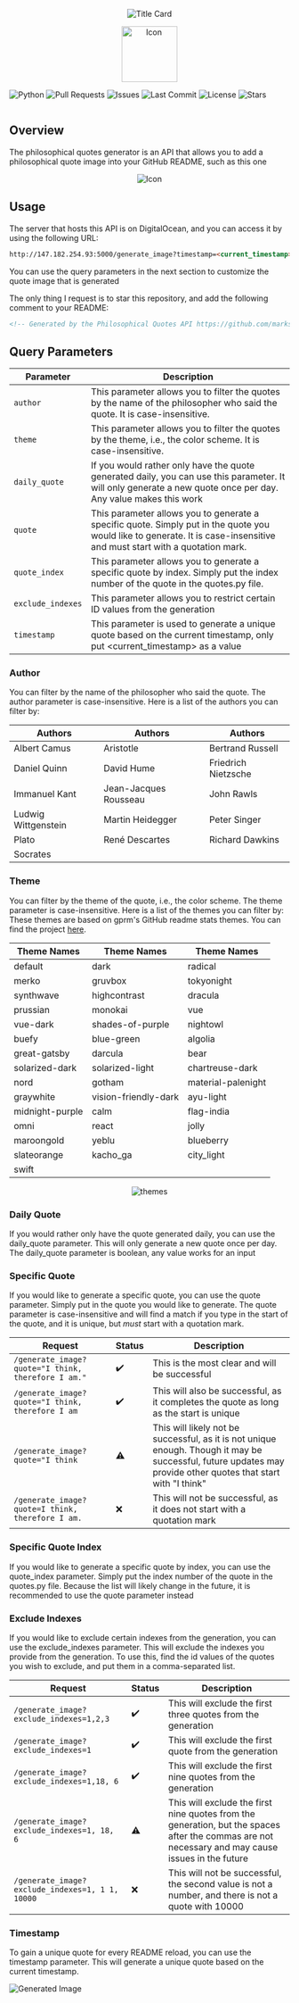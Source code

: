 <p align="center">
  <img src="assets/media/Title Card.jpg" alt="Title Card">
</p>

<p align="center">
  <img src="assets/media/icon.svg" alt="Icon" width="100" height="100"/>
</p>

![Python](https://img.shields.io/badge/python-v3.12.0-8A2BE2)
![Pull Requests](https://img.shields.io/github/issues-pr/markstanl/Philosophical-Quotes-API)
![Issues](https://img.shields.io/github/issues/markstanl/Philosophical-Quotes-API)
![Last Commit](https://img.shields.io/github/last-commit/markstanl/Philosophical-Quotes-API)
![License](https://img.shields.io/github/license/markstanl/Philosophical-Quotes-API)
![Stars](https://img.shields.io/github/stars/markstanl/Philosophical-Quotes-API)

<p align="center">
  <a href="https://skillicons.dev">
    <img alt="" src="https://skillicons.dev/icons?i=py,pycharm,git" />
  </a>
</p>


## Overview
The philosophical quotes generator is an API that allows you to add a philosophical quote image into your GitHub README, such as this one

<p align="center">
  <img src="assets/media/Quote Image.jpg" alt="Icon"/>
</p>

## Usage
The server that hosts this API is on DigitalOcean, and you can access it by using the following URL:

```markdown
http://147.182.254.93:5000/generate_image?timestamp=<current_timestamp>
```

You can use the query parameters in the next section to customize the quote image that is generated

The only thing I request is to star this repository, and add the following comment to your README:

```markdown
<!-- Generated by the Philosophical Quotes API https://github.com/markstanl/Philosophical-Quotes-API/blob/main/README.md -->
```

## Query Parameters

 | Parameter    | Description                                                                                                                                                              |
|--------------|--------------------------------------------------------------------------------------------------------------------------------------------------------------------------|
| `author`     | This parameter allows you to filter the quotes by the name of the philosopher who said the quote. It is case-insensitive.                                                |
| `theme`      | This parameter allows you to filter the quotes by the theme, i.e., the color scheme. It is case-insensitive.                                                             |
| `daily_quote`| If you would rather only have the quote generated daily, you can use this parameter. It will only generate a new quote once per day. Any value makes this work            |
| `quote`      | This parameter allows you to generate a specific quote. Simply put in the quote you would like to generate. It is case-insensitive and must start with a quotation mark. |
| `quote_index`| This parameter allows you to generate a specific quote by index. Simply put the index number of the quote in the quotes.py file.                                      |
| `exclude_indexes`| This parameter allows you to restrict certain ID values from the generation                                                                                              |
| `timestamp`  | This parameter is used to generate a unique quote based on the current timestamp, only put <current_timestamp> as a value                                                |

### Author
You can filter by the name of the philosopher who said the quote. The author parameter is case-insensitive. Here is a list of the authors you can filter by:

| Authors             | Authors               | Authors             |
|---------------------|-----------------------|---------------------|
| Albert Camus        | Aristotle             | Bertrand Russell    |
| Daniel Quinn        | David Hume            | Friedrich Nietzsche |
| Immanuel Kant       | Jean-Jacques Rousseau | John Rawls          |
| Ludwig Wittgenstein | Martin Heidegger      | Peter Singer        |
| Plato               | René Descartes        | Richard Dawkins     |
| Socrates            |                       |                     |

### Theme
You can filter by the theme of the quote, i.e., the color scheme. The theme parameter is case-insensitive. Here is a list of the themes you can filter by:
These themes are based on gprm's GitHub readme stats themes. You can find the project [here](https://gprm.itsvg.in/).

| Theme Names | Theme Names | Theme Names |
|-------------|-------------|-------------|
| default | dark | radical |
| merko | gruvbox | tokyonight |
| synthwave | highcontrast | dracula |
| prussian | monokai | vue |
| vue-dark | shades-of-purple | nightowl |
| buefy | blue-green | algolia |
| great-gatsby | darcula | bear |
| solarized-dark | solarized-light | chartreuse-dark |
| nord | gotham | material-palenight |
| graywhite | vision-friendly-dark | ayu-light |
| midnight-purple | calm | flag-india |
| omni | react | jolly |
| maroongold | yeblu | blueberry |
| slateorange | kacho_ga | city_light |
| swift | | |

<p align="center">
  <img src="assets/media/themes.png" alt="themes"/>
</p>

### Daily Quote
If you would rather only have the quote generated daily, you can use the daily_quote parameter. 
This will only generate a new quote once per day. The daily_quote parameter is boolean, any value works for an input

### Specific Quote
If you would like to generate a specific quote, you can use the quote parameter. Simply put in the quote
you would like to generate. The quote parameter is case-insensitive and will find a match if you type in the start of 
the quote, and it is unique, but _must_ start with a quotation mark.

| Request                                            | Status             | Description                                                                                                                                                    |
|----------------------------------------------------|--------------------|----------------------------------------------------------------------------------------------------------------------------------------------------------------|
| `/generate_image?quote="I think, therefore I am."` | :heavy_check_mark: | This is the most clear and will be successful                                                                                                                  |
| `/generate_image?quote="I think, therefore I am`   | :heavy_check_mark: | This will also be successful, as it completes the quote as long as the start is unique                                                                         |
| `/generate_image?quote="I think`                   | :warning:          | This will likely not be successful, as it is not unique enough. Though it may be successful, future updates may provide other quotes that start with "I think" |
| `/generate_image?quote=I think, therefore I am.`   | :x:                | This will not be successful, as it does not start with a quotation mark                                                                                        |
### Specific Quote Index
If you would like to generate a specific quote by index, you can use the quote_index parameter. Simply put the index
number of the quote in the quotes.py file. Because the list will likely change in the future, it is recommended to use the quote parameter instead

### Exclude Indexes
If you would like to exclude certain indexes from the generation, you can use the exclude_indexes parameter. This will exclude the indexes you provide from the generation.
To use this, find the id values of the quotes you wish to exclude, and put them in a comma-separated list.

| Request                                         | Status             | Description                                                                                                                                       |
|-------------------------------------------------|--------------------|---------------------------------------------------------------------------------------------------------------------------------------------------|
| `/generate_image?exclude_indexes=1,2,3`         | :heavy_check_mark: | This will exclude the first three quotes from the generation                                                                                      |
| `/generate_image?exclude_indexes=1`             | :heavy_check_mark: | This will exclude the first quote from the generation                                                                                             |
| `/generate_image?exclude_indexes=1,18, 6`       | :heavy_check_mark: | This will exclude the first nine quotes from the generation                                                                                       |
| `/generate_image?exclude_indexes=1, 18, 6`      | :warning:          | This will exclude the first nine quotes from the generation, but the spaces after the commas are not necessary and may cause issues in the future |
| `/generate_image?exclude_indexes=1, 1 1, 10000` | :x:                | This will not be successful, the second value is not a number, and there is not a quote with 10000                                                |


### Timestamp
To gain a unique quote for every README reload, you can use the timestamp parameter. This will generate a unique quote based on the current timestamp.

![Generated Image](http://147.182.254.93:5000/generate_image?theme=merko&timestamp=%3Ccurrent_timestamp%3E&quote=%22One%20must%20imagine%20Sisyphus%20happy.%22)
